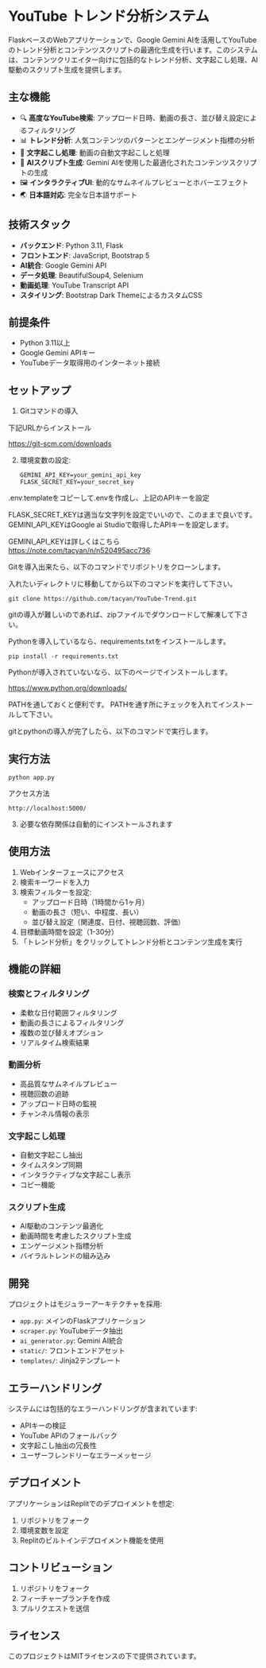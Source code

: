 # YouTube トレンド分析システム

FlaskベースのWebアプリケーションで、Google Gemini AIを活用してYouTubeのトレンド分析とコンテンツスクリプトの最適化生成を行います。このシステムは、コンテンツクリエイター向けに包括的なトレンド分析、文字起こし処理、AI駆動のスクリプト生成を提供します。

## 主な機能

- 🔍 **高度なYouTube検索**: アップロード日時、動画の長さ、並び替え設定によるフィルタリング
- 📊 **トレンド分析**: 人気コンテンツのパターンとエンゲージメント指標の分析
- 📝 **文字起こし処理**: 動画の自動文字起こしと処理
- 🤖 **AIスクリプト生成**: Gemini AIを使用した最適化されたコンテンツスクリプトの生成
- 🖼️ **インタラクティブUI**: 動的なサムネイルプレビューとホバーエフェクト
- 🌏 **日本語対応**: 完全な日本語サポート

## 技術スタック

- **バックエンド**: Python 3.11, Flask
- **フロントエンド**: JavaScript, Bootstrap 5
- **AI統合**: Google Gemini API
- **データ処理**: BeautifulSoup4, Selenium
- **動画処理**: YouTube Transcript API
- **スタイリング**: Bootstrap Dark ThemeによるカスタムCSS

## 前提条件

- Python 3.11以上
- Google Gemini APIキー
- YouTubeデータ取得用のインターネット接続

## セットアップ

1. Gitコマンドの導入

下記URLからインストール

https://git-scm.com/downloads


2. 環境変数の設定:
   ```
   GEMINI_API_KEY=your_gemini_api_key
   FLASK_SECRET_KEY=your_secret_key
   ```
.env.templateをコピーして.envを作成し、上記のAPIキーを設定

FLASK_SECRET_KEYは適当な文字列を設定でいいので、このままで良いです。
GEMINI_API_KEYはGoogle ai Studioで取得したAPIキーを設定します。

GEMINI_API_KEYは詳しくはこちら
https://note.com/tacyan/n/n520495acc736

Gitを導入出来たら、以下のコマンドでリポジトリをクローンします。

入れたいディレクトリに移動してから以下のコマンドを実行して下さい。

```
git clone https://github.com/tacyan/YouTube-Trend.git
```

gitの導入が難しいのであれば、zipファイルでダウンロードして解凍して下さい。

Pythonを導入しているなら、requirements.txtをインストールします。

```
pip install -r requirements.txt
```

Pythonが導入されていないなら、以下のページでインストールします。

https://www.python.org/downloads/

PATHを通しておくと便利です。
PATHを通す所にチェックを入れてインストールして下さい。

gitとpythonの導入が完了したら、以下のコマンドで実行します。

## 実行方法
```
python app.py     
```

アクセス方法

```
http://localhost:5000/
```

3. 必要な依存関係は自動的にインストールされます

## 使用方法

1. Webインターフェースにアクセス
2. 検索キーワードを入力
3. 検索フィルターを設定:
   - アップロード日時（1時間から1ヶ月）
   - 動画の長さ（短い、中程度、長い）
   - 並び替え設定（関連度、日付、視聴回数、評価）
4. 目標動画時間を設定（1-30分）
5. 「トレンド分析」をクリックしてトレンド分析とコンテンツ生成を実行

## 機能の詳細

### 検索とフィルタリング
- 柔軟な日付範囲フィルタリング
- 動画の長さによるフィルタリング
- 複数の並び替えオプション
- リアルタイム検索結果

### 動画分析
- 高品質なサムネイルプレビュー
- 視聴回数の追跡
- アップロード日時の監視
- チャンネル情報の表示

### 文字起こし処理
- 自動文字起こし抽出
- タイムスタンプ同期
- インタラクティブな文字起こし表示
- コピー機能

### スクリプト生成
- AI駆動のコンテンツ最適化
- 動画時間を考慮したスクリプト生成
- エンゲージメント指標分析
- バイラルトレンドの組み込み

## 開発

プロジェクトはモジュラーアーキテクチャを採用:
- `app.py`: メインのFlaskアプリケーション
- `scraper.py`: YouTubeデータ抽出
- `ai_generator.py`: Gemini AI統合
- `static/`: フロントエンドアセット
- `templates/`: Jinja2テンプレート

## エラーハンドリング

システムには包括的なエラーハンドリングが含まれています:
- APIキーの検証
- YouTube APIのフォールバック
- 文字起こし抽出の冗長性
- ユーザーフレンドリーなエラーメッセージ

## デプロイメント

アプリケーションはReplitでのデプロイメントを想定:
1. リポジトリをフォーク
2. 環境変数を設定
3. Replitのビルトインデプロイメント機能を使用

## コントリビューション

1. リポジトリをフォーク
2. フィーチャーブランチを作成
3. プルリクエストを送信

## ライセンス

このプロジェクトはMITライセンスの下で提供されています。